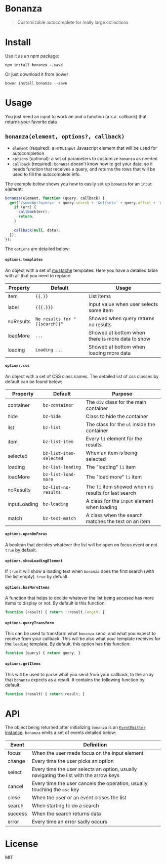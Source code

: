 # Bonanza

> Customizable autocomplete for really large collections

# Install

Use it as an npm package:

```shell
npm install bonanza --save
```

Or just download it from bower

```shell
bower install bonanza --save
```

# Usage

You just need an input to work on and a function (a.k.a. callback) that returns your favorite data

## `bonanza(element, options?, callback)`

- `element` (required): 
  a `HTMLInput` Javascript element that will be used for autocompletion
- `options` (optional):
  a set of parameters to customize `bonanza` as needed
- `callback` (required):
  `bonanza` doesn't know how to get your data, so it needs function that receives a query, and returns the rows that will be used to fill the autocomplete info.

The example below shows you how to easily set up `bonanza` for an `input` element:

```js
bonanza(element, function (query, callback) {
  get('/someApi?query=' + query.search + '&offset=' + query.offset + '&limit=' + query.limit, function (err, data) {
    if (err) {
      callback(err);
      return;
    }
    
    callback(null, data);
  });
});
```

The `options` are detailed below:

#### `options.templates`

An object with a set of [mustache](https://mustache.github.io/) templates. Here you have a detailed table with all that you need to replace:

Property  | Default                       | Usage
--------- | ----------------------------- | ---------------------------------------
item      | `{{.}}`                       | List items
label     | `{{{.}}}`                     | Input value when user selects some item
noResults | `No results for "{{search}}"` | Showed when query returns no results
loadMore  | `...`                         | Showed at bottom when there is more data to show
loading   | `Loading ...`                 | Showed at bottom when loading more data

#### `options.css`

An object with a set of CSS class names. The detailed list of css classes by default can be found below:

Property      | Default                 | Purpose
------------- | ----------------------- | ---------------------------------------
container     | `bz-container`          | The `div` class for the main container
hide          | `bz-hide`               | Class to hide the container
list          | `bz-list`               | The class for the `ul` inside the container
item          | `bz-list-item`          | Every `li` element for the results
selected      | `bz-list-item-selected` | When an item is being selected
loading       | `bz-list-loading`       | The "loading" `li` item
loadMore      | `bz-list-load-more`     | The "load more" `li` item
noResults     | `bz-list-no-results`    | The `li` item showed when no results for last search
inputLoading  | `bz-loading`            | A class for the `input` element when loading
match         | `bz-text-match`         | A class when the search matches the text on an item

#### `options.openOnFocus`

A boolean that decides whatever the list will be open on focus event or not. `true` by default.

#### `options.showLoadingElement`

If `true` it will show a loading text when `bonanza` does the first search (with the list empty). `true` by defualt.

#### `options.hasMoreItems`

A function that helps to decide whatever the list being accesed has more items to display or not. By default is this function:

```js
function (result) { return !!result.length; }
```

#### `options.queryTransform`

This can be used to transform what `bonanza` send, and what you expect to receive from your callback. This will be also what your template receives for the `loading` template. By default, this option has this function:

```js
function (query) { return query; }
```

#### `options.getItems`

This will be used to parse what you send from your callback, to the array that `bonanza` expects as a result. It contains the following function by default:

```js
function (result) { return result; }
```

# API

The object being returned after initializing `bonanza` is an [`EventEmitter` instance](https://nodejs.org/api/events.html#events_class_events_eventemitter). `bonanza` emits a set of events detailed below:

Event   | Definition
------- | ---------------------------------------
focus   | When the user made focus on the input element
change  | Every time the user picks an option
select  | Every time the user selects an option, usually navigating the list with the arrow keys
cancel  | Every time the user cancels the operation, usually touching the <kbd>esc</kbd> key
close   | When the user or an event closes the list
search  | When starting to do a search
success | When the search returns data
error   | Every time an error sadly occurs

# License

MIT
